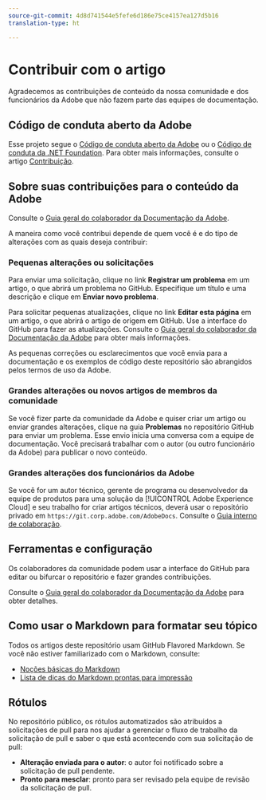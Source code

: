 ```yaml
---
source-git-commit: 4d8d741544e5fefe6d186e75ce4157ea127d5b16
translation-type: ht

---
```

# Contribuir com o artigo

Agradecemos as contribuições de conteúdo da nossa comunidade e dos funcionários da Adobe que não fazem parte das equipes de documentação.

## Código de conduta aberto da Adobe

Esse projeto segue o [Código de conduta aberto da Adobe](code-of-conduct.md) ou o [Código de conduta da .NET Foundation](https://dotnetfoundation.org/code-of-conduct). Para obter mais informações, consulte o artigo [Contribuição](contributing.md).

## Sobre suas contribuições para o conteúdo da Adobe

Consulte o [Guia geral do colaborador da Documentação da Adobe](https://docs.adobe.com/help/en/contributor/contributor-guide/introduction.html).

A maneira como você contribui depende de quem você é e do tipo de alterações com as quais deseja contribuir:

### Pequenas alterações ou solicitações

Para enviar uma solicitação, clique no link **Registrar um problema** em um artigo, o que abrirá um problema no GitHub. Especifique um título e uma descrição e clique em **Enviar novo problema**.

Para solicitar pequenas atualizações, clique no link **Editar esta página** em um artigo, o que abrirá o artigo de origem em GitHub. Use a interface do GitHub para fazer as atualizações. Consulte o [Guia geral do colaborador da Documentação da Adobe](https://docs.adobe.com/help/en/contributor/contributor-guide/introduction.html) para obter mais informações.

As pequenas correções ou esclarecimentos que você envia para a documentação e os exemplos de código deste repositório são abrangidos pelos termos de uso da Adobe.

### Grandes alterações ou novos artigos de membros da comunidade

Se você fizer parte da comunidade da Adobe e quiser criar um artigo ou enviar grandes alterações, clique na guia **Problemas** no repositório GitHub para enviar um problema. Esse envio inicia uma conversa com a equipe de documentação. Você precisará trabalhar com o autor (ou outro funcionário da Adobe) para publicar o novo conteúdo.

<!--
If you submit a pull request with significant changes to documentation and code examples, you'll see a message in the pull request asking you to submit an online contribution license agreement (CLA). You must complete the online form before we can review your pull request.
-->

### Grandes alterações dos funcionários da Adobe

Se você for um autor técnico, gerente de programa ou desenvolvedor da equipe de produtos para uma solução da [!UICONTROL Adobe Experience Cloud] e seu trabalho for criar artigos técnicos, deverá usar o repositório privado em `https://git.corp.adobe.com/AdobeDocs`. Consulte o [Guia interno de colaboração](https://docs.adobe.com/content/help/en/collaborative-doc-instructions/collaboration-guide/home.html).

<!--Employees from other parts of the Adobe world should use the public repo for minor updates.-->

## Ferramentas e configuração

Os colaboradores da comunidade podem usar a interface do GitHub para editar ou bifurcar o repositório e fazer grandes contribuições.

Consulte o [Guia geral do colaborador da Documentação da Adobe](https://docs.adobe.com/help/en/contributor/contributor-guide/introduction.html) para obter detalhes.

## Como usar o Markdown para formatar seu tópico

Todos os artigos deste repositório usam GitHub Flavored Markdown. Se você não estiver familiarizado com o Markdown, consulte:

* [Noções básicas do Markdown](https://help.github.com/articles/getting-started-with-writing-and-formatting-on-github/)
* [Lista de dicas do Markdown prontas para impressão](https://guides.github.com/pdfs/markdown-cheatsheet-online.pdf)

## Rótulos

No repositório público, os rótulos automatizados são atribuídos a solicitações de pull para nos ajudar a gerenciar o fluxo de trabalho da solicitação de pull e saber o que está acontecendo com sua solicitação de pull:

* **Alteração enviada para o autor**: o autor foi notificado sobre a solicitação de pull pendente.
* **Pronto para mesclar**: pronto para ser revisado pela equipe de revisão da solicitação de pull.
